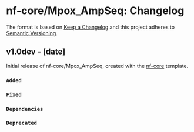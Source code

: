# nf-core/Mpox_AmpSeq: Changelog

The format is based on [Keep a Changelog](https://keepachangelog.com/en/1.0.0/)
and this project adheres to [Semantic Versioning](https://semver.org/spec/v2.0.0.html).

## v1.0dev - [date]

Initial release of nf-core/Mpox_AmpSeq, created with the [nf-core](https://nf-co.re/) template.

### `Added`

### `Fixed`

### `Dependencies`

### `Deprecated`

